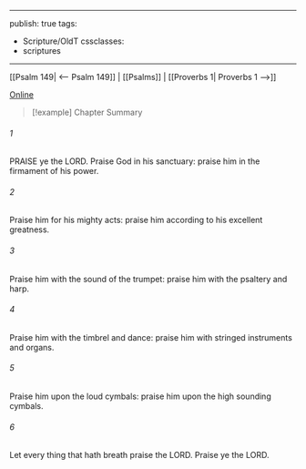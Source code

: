 

---
publish: true
tags:
  - Scripture/OldT
cssclasses:
  - scriptures
---
[[Psalm 149| <-- Psalm 149]] | [[Psalms]] | [[Proverbs 1| Proverbs 1 -->]]

[Online](https://churchofjesuschrist.org/study/scriptures/ot/ps/150?lang=eng)

>[!example] Chapter Summary
>
###### 1
PRAISE ye the LORD.  Praise God in his sanctuary: praise him in the firmament of his power.
###### 2
Praise him for his mighty acts: praise him according to his excellent greatness.
###### 3
Praise him with the sound of the trumpet: praise him with the psaltery and harp.
###### 4
Praise him with the timbrel and dance: praise him with stringed instruments and organs.
###### 5
Praise him upon the loud cymbals: praise him upon the high sounding cymbals.
###### 6
Let every thing that hath breath praise the LORD.  Praise ye the LORD.



